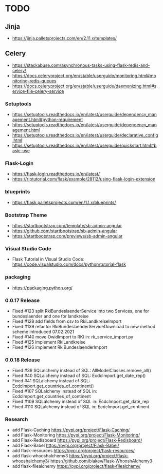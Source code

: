 # TODO

## Jinja
* https://jinja.palletsprojects.com/en/2.11.x/templates/

## Celery
* https://stackabuse.com/asynchronous-tasks-using-flask-redis-and-celery/
* https://docs.celeryproject.org/en/stable/userguide/monitoring.html#monitoring-redis-queues
* https://docs.celeryproject.org/en/stable/userguide/daemonizing.html#service-file-celery-service

### Setuptools
* https://setuptools.readthedocs.io/en/latest/userguide/dependency_management.html#python-requirement
* https://setuptools.readthedocs.io/en/latest/userguide/dependency_management.html
* https://setuptools.readthedocs.io/en/latest/userguide/declarative_config.html
* https://setuptools.readthedocs.io/en/latest/userguide/quickstart.html#basic-use

### Flask-Login
* https://flask-login.readthedocs.io/en/latest/
* https://riptutorial.com/flask/example/28112/using-flask-login-extension

### blueprints
* https://flask.palletsprojects.com/en/1.1.x/blueprints/

### Bootstrap Theme
* https://startbootstrap.com/template/sb-admin-angular
* https://github.com/startbootstrap/sb-admin-angular
* https://startbootstrap.com/previews/sb-admin-angular

### Visual Studio Code
* Flask Tutorial in Visual Studio Code: https://code.visualstudio.com/docs/python/tutorial-flask

### packaging
* https://packaging.python.org/

### 0.0.17 Release
* Fixed #123 split RkiBundeslaenderService into two Services, one for bundeslaender and one for landkreise
* Fixed #128 add fields from csv to RkiLandkreiseImport
* Fixed #139 refactor RkiBundeslaenderServiceDownload to new method scheme introduced 07.02.2021
* Fixed #140 move OwidImport to RKI in: rk_service_import.py
* Fixed #125 implement RkiLandkreise
* Fixed #126 implement RkiBundeslaenderImport

### 0.0.18 Release
* Fixed #39 SQLalchemy instead of SQL: AllModelClasses.remove_all()
* Fixed #40 SQLalchemy instead of SQL: EcdcImport.get_date_rep()
* Fixed #41 SQLalchemy instead of SQL: EcdcImport.get_countries_of_continent()
* Fixed #107 SQLalchemy instead of SQL in: EcdcImport.get_countries_of_continent
* Fixed #109 SQLalchemy instead of SQL in: EcdcImport.get_date_rep
* Fixed #110 SQLalchemy instead of SQL in: EcdcImport.get_continent

### Research
* add Flask-Caching https://pypi.org/project/Flask-Caching/
* add Flask-Monitoring https://pypi.org/project/Flask-Monitoring/
* add Flask-Redisboard https://pypi.org/project/Flask-Redisboard/
* add Flask-Babel https://pypi.org/project/Flask-Babel/
* add flask-resources https://pypi.org/project/flask-resources/
* add flask-whooshalchemy3 https://pypi.org/project/flask-whooshalchemy3/ https://github.com/blakev/Flask-WhooshAlchemy3
* add flask-filealchemy https://pypi.org/project/flask-filealchemy/
